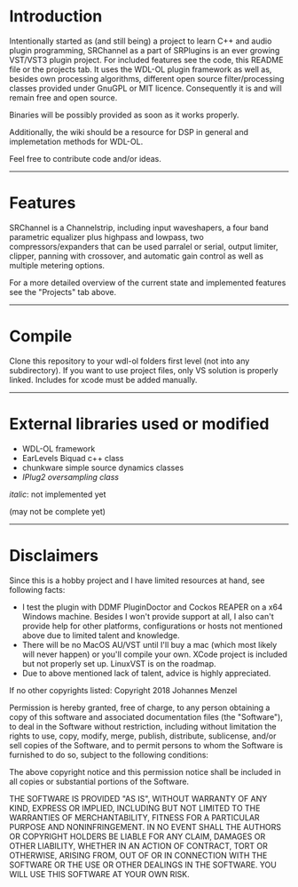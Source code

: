 # Introduction

Intentionally started as (and still being) a project to learn C++ and audio plugin programming, SRChannel as a part of SRPlugins is an ever growing VST/VST3 plugin project. For included features see the code, this README file or the projects tab. It uses the WDL-OL plugin framework as well as, besides own processing algorithms, different open source filter/processing classes provided under GnuGPL or MIT licence. Consequently it is and will remain free and open source.

Binaries will be possibly provided as soon as it works properly.

Additionally, the wiki should be a resource for DSP in general and implemetation methods for WDL-OL.

Feel free to contribute code and/or ideas.

---

# Features

SRChannel is a Channelstrip, including input waveshapers, a four band parametric equalizer plus highpass and lowpass, two compressors/expanders that can be used parralel or serial, output limiter, clipper, panning with crossover, and automatic gain control as well as multiple metering options.

For a more detailed overview of the current state and implemented features see the "Projects" tab above.

---

# Compile

Clone this repository to your wdl-ol folders first level (not into any subdirectory). 
If you want to use project files, only VS solution is properly linked. Includes for xcode must be added manually.

---

# External libraries used or modified

* WDL-OL framework
* EarLevels Biquad c++ class
* chunkware simple source dynamics classes
* _IPlug2 oversampling class_

_italic_: not implemented yet

(may not be complete yet)

---

# Disclaimers

Since this is a hobby project and I have limited resources at hand, see following facts:

* I test the plugin with DDMF PluginDoctor and Cockos REAPER on a x64 Windows machine. Besides I won't provide support at all, I also can't provide help for other platforms, configurations or hosts not mentioned above due to limited talent and knowledge.
* There will be no MacOS AU/VST until I'll buy a mac (which most likely will never happen) or you'll compile your own. XCode project is included but not properly set up. LinuxVST is on the roadmap.
* Due to above mentioned lack of talent, advice is highly appreciated.

If no other copyrights listed:
Copyright 2018 Johannes Menzel

Permission is hereby granted, free of charge, to any person obtaining a copy of this software and associated documentation files (the "Software"), to deal in the Software without restriction, including without limitation the rights to use, copy, modify, merge, publish, distribute, sublicense, and/or sell copies of the Software, and to permit persons to whom the Software is furnished to do so, subject to the following conditions:

The above copyright notice and this permission notice shall be included in all copies or substantial portions of the Software.

THE SOFTWARE IS PROVIDED "AS IS", WITHOUT WARRANTY OF ANY KIND, EXPRESS OR IMPLIED, INCLUDING BUT NOT LIMITED TO THE WARRANTIES OF MERCHANTABILITY, FITNESS FOR A PARTICULAR PURPOSE AND NONINFRINGEMENT. IN NO EVENT SHALL THE AUTHORS OR COPYRIGHT HOLDERS BE LIABLE FOR ANY CLAIM, DAMAGES OR OTHER LIABILITY, WHETHER IN AN ACTION OF CONTRACT, TORT OR OTHERWISE, ARISING FROM, OUT OF OR IN CONNECTION WITH THE SOFTWARE OR THE USE OR OTHER DEALINGS IN THE SOFTWARE. YOU WILL USE THIS SOFTWARE AT YOUR OWN RISK.
